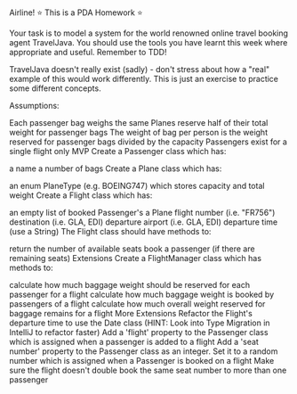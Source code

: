 Airline!
⭐️ This is a PDA Homework ⭐️

Your task is to model a system for the world renowned online travel booking agent TravelJava. You should use the tools you have learnt this week where appropriate and useful. Remember to TDD!

TravelJava doesn't really exist (sadly) - don't stress about how a "real" example of this would work differently. This is just an exercise to practice some different concepts.

Assumptions:

Each passenger bag weighs the same
Planes reserve half of their total weight for passenger bags
The weight of bag per person is the weight reserved for passenger bags divided by the capacity
Passengers exist for a single flight only
MVP
Create a Passenger class which has:

a name
a number of bags
Create a Plane class which has:

an enum PlaneType (e.g. BOEING747) which stores capacity and total weight
Create a Flight class which has:

an empty list of booked Passenger's
a Plane
flight number (i.e. "FR756")
destination (i.e. GLA, EDI)
departure airport (i.e. GLA, EDI)
departure time (use a String)
The Flight class should have methods to:

return the number of available seats
book a passenger (if there are remaining seats)
Extensions
Create a FlightManager class which has methods to:

calculate how much baggage weight should be reserved for each passenger for a flight
calculate how much baggage weight is booked by passengers of a flight
calculate how much overall weight reserved for baggage remains for a flight
More Extensions
Refactor the Flight's departure time to use the Date class (HINT: Look into Type Migration in IntelliJ to refactor faster)
Add a 'flight' property to the Passenger class which is assigned when a passenger is added to a flight
Add a 'seat number' property to the Passenger class as an integer. Set it to a random number which is assigned when a Passenger is booked on a flight
Make sure the flight doesn't double book the same seat number to more than one passenger
